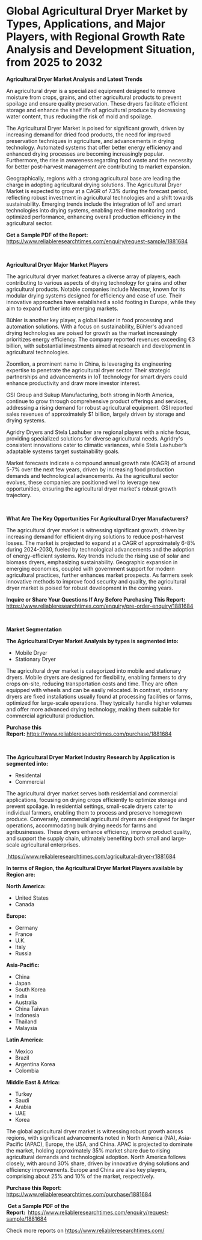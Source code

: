 <p><h1>Global Agricultural Dryer Market by Types, Applications, and Major Players, with Regional Growth Rate Analysis and Development Situation, from 2025 to 2032</h1></p><p><strong>Agricultural Dryer Market Analysis and Latest Trends</strong></p>
<p><p>An agricultural dryer is a specialized equipment designed to remove moisture from crops, grains, and other agricultural products to prevent spoilage and ensure quality preservation. These dryers facilitate efficient storage and enhance the shelf life of agricultural produce by decreasing water content, thus reducing the risk of mold and spoilage.</p><p>The Agricultural Dryer Market is poised for significant growth, driven by increasing demand for dried food products, the need for improved preservation techniques in agriculture, and advancements in drying technology. Automated systems that offer better energy efficiency and enhanced drying processes are becoming increasingly popular. Furthermore, the rise in awareness regarding food waste and the necessity for better post-harvest management are contributing to market expansion.</p><p>Geographically, regions with a strong agricultural base are leading the charge in adopting agricultural drying solutions. The Agricultural Dryer Market is expected to grow at a CAGR of 7.3% during the forecast period, reflecting robust investment in agricultural technologies and a shift towards sustainability. Emerging trends include the integration of IoT and smart technologies into drying systems, enabling real-time monitoring and optimized performance, enhancing overall production efficiency in the agricultural sector.</p></p>
<p><strong>Get a Sample PDF of the Report:&nbsp;</strong> <a href="https://www.reliableresearchtimes.com/enquiry/request-sample/1881684?utm_campaign=3363&utm_medium=2&utm_source=Github&utm_content=ia&utm_term=11042025&utm_id=agricultural-dryer">https://www.reliableresearchtimes.com/enquiry/request-sample/1881684</a></p>
<p>&nbsp;</p>
<p><strong>Agricultural Dryer Major Market Players</strong></p>
<p><p>The agricultural dryer market features a diverse array of players, each contributing to various aspects of drying technology for grains and other agricultural products. Notable companies include Mecmar, known for its modular drying systems designed for efficiency and ease of use. Their innovative approaches have established a solid footing in Europe, while they aim to expand further into emerging markets.</p><p>Bühler is another key player, a global leader in food processing and automation solutions. With a focus on sustainability, Bühler's advanced drying technologies are poised for growth as the market increasingly prioritizes energy efficiency. The company reported revenues exceeding €3 billion, with substantial investments aimed at research and development in agricultural technologies.</p><p>Zoomlion, a prominent name in China, is leveraging its engineering expertise to penetrate the agricultural dryer sector. Their strategic partnerships and advancements in IoT technology for smart dryers could enhance productivity and draw more investor interest.</p><p>GSI Group and Sukup Manufacturing, both strong in North America, continue to grow through comprehensive product offerings and services, addressing a rising demand for robust agricultural equipment. GSI reported sales revenues of approximately $1 billion, largely driven by storage and drying systems.</p><p>Agridry Dryers and Stela Laxhuber are regional players with a niche focus, providing specialized solutions for diverse agricultural needs. Agridry's consistent innovations cater to climatic variances, while Stela Laxhuber’s adaptable systems target sustainability goals.</p><p>Market forecasts indicate a compound annual growth rate (CAGR) of around 5-7% over the next few years, driven by increasing food production demands and technological advancements. As the agricultural sector evolves, these companies are positioned well to leverage new opportunities, ensuring the agricultural dryer market's robust growth trajectory.</p></p>
<p>&nbsp;</p>
<p><strong>What Are The Key Opportunities For Agricultural Dryer Manufacturers?</strong></p>
<p><p>The agricultural dryer market is witnessing significant growth, driven by increasing demand for efficient drying solutions to reduce post-harvest losses. The market is projected to expand at a CAGR of approximately 6-8% during 2024-2030, fueled by technological advancements and the adoption of energy-efficient systems. Key trends include the rising use of solar and biomass dryers, emphasizing sustainability. Geographic expansion in emerging economies, coupled with government support for modern agricultural practices, further enhances market prospects. As farmers seek innovative methods to improve food security and quality, the agricultural dryer market is poised for robust development in the coming years.</p></p>
<p><strong>Inquire or Share Your Questions If Any Before Purchasing This Report:</strong> <a href="https://www.reliableresearchtimes.com/enquiry/pre-order-enquiry/1881684?utm_campaign=3363&utm_medium=2&utm_source=Github&utm_content=ia&utm_term=11042025&utm_id=agricultural-dryer">https://www.reliableresearchtimes.com/enquiry/pre-order-enquiry/1881684</a></p>
<p>&nbsp;</p>
<p><strong>Market Segmentation</strong></p>
<p><strong>The Agricultural Dryer Market Analysis by types is segmented into:</strong></p>
<p><ul><li>Mobile Dryer</li><li>Stationary Dryer</li></ul></p>
<p><p>The agricultural dryer market is categorized into mobile and stationary dryers. Mobile dryers are designed for flexibility, enabling farmers to dry crops on-site, reducing transportation costs and time. They are often equipped with wheels and can be easily relocated. In contrast, stationary dryers are fixed installations usually found at processing facilities or farms, optimized for large-scale operations. They typically handle higher volumes and offer more advanced drying technology, making them suitable for commercial agricultural production.</p></p>
<p><strong>Purchase this Report:&nbsp;</strong><a href="https://www.reliableresearchtimes.com/purchase/1881684?utm_campaign=3363&utm_medium=2&utm_source=Github&utm_content=ia&utm_term=11042025&utm_id=agricultural-dryer">https://www.reliableresearchtimes.com/purchase/1881684</a></p>
<p>&nbsp;</p>
<p><strong>The Agricultural Dryer Market Industry Research by Application is segmented into:</strong></p>
<p><ul><li>Residental</li><li>Commercial</li></ul></p>
<p><p>The agricultural dryer market serves both residential and commercial applications, focusing on drying crops efficiently to optimize storage and prevent spoilage. In residential settings, small-scale dryers cater to individual farmers, enabling them to process and preserve homegrown produce. Conversely, commercial agricultural dryers are designed for larger operations, accommodating bulk drying needs for farms and agribusinesses. These dryers enhance efficiency, improve product quality, and support the supply chain, ultimately benefiting both small and large-scale agricultural enterprises.</p></p>
<p><a href="https://www.reliableresearchtimes.com/agricultural-dryer-r1881684?utm_campaign=3363&utm_medium=2&utm_source=Github&utm_content=ia&utm_term=11042025&utm_id=agricultural-dryer">&nbsp;https://www.reliableresearchtimes.com/agricultural-dryer-r1881684</a></p>
<p><strong>In terms of Region, the Agricultural Dryer Market Players available by Region are:</strong></p>
<p>
    <p> <strong> North America: </strong>
        <ul>
            <li>United States</li>
            <li>Canada</li>
        </ul>
        </p> 
    <p> <strong> Europe: </strong>
        <ul>
            <li>Germany</li>
            <li>France</li>
            <li>U.K.</li>
            <li>Italy</li>
            <li>Russia</li>
        </ul>
        </p> 
    <p> <strong> Asia-Pacific: </strong>
        <ul>
            <li>China</li>
            <li>Japan</li>
            <li>South Korea</li>
            <li>India</li>
            <li>Australia</li>
            <li>China Taiwan</li>
            <li>Indonesia</li>
            <li>Thailand</li>
            <li>Malaysia</li>
        </ul>
        </p> 
    <p> <strong> Latin America: </strong>
        <ul>
            <li>Mexico</li>
            <li>Brazil</li>
            <li>Argentina Korea</li>
            <li>Colombia</li>
        </ul>
        </p> 
    <p> <strong> Middle East & Africa: </strong>
        <ul>
            <li>Turkey</li>
            <li>Saudi</li>
            <li>Arabia</li>
            <li>UAE</li>
            <li>Korea</li>
        </ul>
    </p>
    </p>
<p><p>The global agricultural dryer market is witnessing robust growth across regions, with significant advancements noted in North America (NA), Asia-Pacific (APAC), Europe, the USA, and China. APAC is projected to dominate the market, holding approximately 35% market share due to rising agricultural demands and technological adoption. North America follows closely, with around 30% share, driven by innovative drying solutions and efficiency improvements. Europe and China are also key players, comprising about 25% and 10% of the market, respectively.</p></p>
<p><strong>Purchase this Report: </strong><a href="https://www.reliableresearchtimes.com/purchase/1881684?utm_campaign=3363&utm_medium=2&utm_source=Github&utm_content=ia&utm_term=11042025&utm_id=agricultural-dryer">https://www.reliableresearchtimes.com/purchase/1881684</a></p>
<p>&nbsp;<strong>Get a Sample PDF of the Report:&nbsp;&nbsp;</strong><a href="https://www.reliableresearchtimes.com/enquiry/request-sample/1881684?utm_campaign=3363&utm_medium=2&utm_source=Github&utm_content=ia&utm_term=11042025&utm_id=agricultural-dryer">https://www.reliableresearchtimes.com/enquiry/request-sample/1881684</a></p>
<p><strong></strong></p>
<p>Check more reports on <a href="https://www.reliableresearchtimes.com/?utm_campaign=3363&utm_medium=2&utm_source=Github&utm_content=ia&utm_term=11042025&utm_id=agricultural-dryer">https://www.reliableresearchtimes.com/</a></p>
